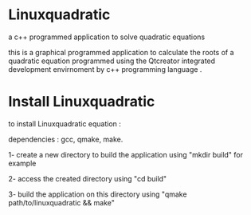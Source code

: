 Linuxquadratic
==============

a c++ programmed application to solve quadratic equations

this is a graphical programmed application to calculate the roots of a quadratic equation programmed using the Qtcreator integrated development envirnoment
by c++ programming language .

Install Linuxquadratic
======================

to install Linuxquadratic equation :

dependencies :
gcc, qmake, make.

1- create a new directory to build the application using "mkdir build" for example

2- access the created directory using "cd build"

3- build the application on this directory using "qmake path/to/linuxquadratic && make"
